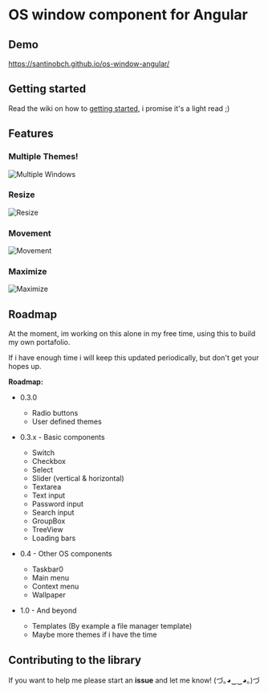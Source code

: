 # OS window component for Angular

## Demo

https://santinobch.github.io/os-window-angular/

## Getting started

Read the wiki on how to [getting started](https://github.com/santinobch/os-window-angular/wiki/1.--Getting-Started), i promise it's a light read ;)

## Features

### Multiple Themes!

![Multiple Windows](https://i.imgur.com/c9pwlUR.gif)

### Resize

![Resize](https://i.imgur.com/3xcHM7j.gif)

### Movement

![Movement](https://imgur.com/RdTHuSl.gif)

### Maximize

![Maximize](https://i.imgur.com/gFmpKBB.gif)

## Roadmap

At the moment, im working on this alone in my free time, using this to build my own portafolio.

If i have enough time i will keep this updated periodically, but don't get your hopes up.

**Roadmap:**

- 0.3.0

  - Radio buttons
  - User defined themes

- 0.3.x - Basic components

  - Switch
  - Checkbox
  - Select
  - Slider (vertical & horizontal)
  - Textarea
  - Text input
  - Password input
  - Search input
  - GroupBox
  - TreeView
  - Loading bars

- 0.4 - Other OS components

  - Taskbar0
  - Main menu
  - Context menu
  - Wallpaper

- 1.0 - And beyond
  - Templates (By example a file manager template)
  - Maybe more themes if i have the time

## Contributing to the library

If you want to help me please start an **issue** and let me know! (づ｡◕‿‿◕｡)づ
